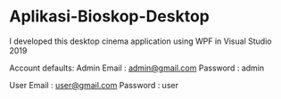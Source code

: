 # Aplikasi-Bioskop-Desktop

I developed this desktop cinema application using WPF in Visual Studio 2019

Account defaults:
Admin
Email : admin@gmail.com
Password : admin

User
Email : user@gmail.com
Password : user
